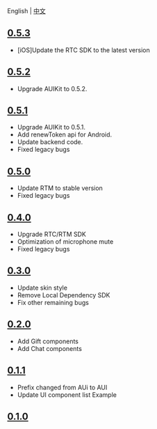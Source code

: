 
English | [中文](CHANGELOG.zh.md)

## [0.5.3](https://github.com/AgoraIO-Community/AUIKaraoke/releases/tag/0.5.3)
- [iOS]Update the RTC SDK to the latest version

## [0.5.2](https://github.com/AgoraIO-Community/AUIKaraoke/releases/tag/0.5.2)
- Upgrade AUIKit to 0.5.2.

## [0.5.1](https://github.com/AgoraIO-Community/AUIKaraoke/releases/tag/0.5.1)
- Upgrade AUIKit to 0.5.1.
- Add renewToken api for Android.
- Update backend code.
- Fixed legacy bugs

## [0.5.0](https://github.com/AgoraIO-Community/AUIKaraoke/releases/tag/0.5.0)
- Update RTM to stable version
- Fixed legacy bugs

## [0.4.0](https://github.com/AgoraIO-Community/AUIKaraoke/releases/tag/0.4.0)
- Upgrade RTC/RTM SDK
- Optimization of microphone mute
- Fixed legacy bugs

## [0.3.0](https://github.com/AgoraIO-Community/AUIKaraoke/releases/tag/0.3.0)
- Update skin style
- Remove Local Dependency SDK
- Fix other remaining bugs

## [0.2.0](https://github.com/AgoraIO-Community/AUIKaraoke/releases/tag/0.2.0)
- Add Gift components
- Add Chat components

## [0.1.1](https://github.com/AgoraIO-Community/AUIKaraoke/releases/tag/0.1.1)
- Prefix changed from AUi to AUI
- Update UI component list Example


## [0.1.0](https://github.com/AgoraIO-Community/AUIKaraoke/releases/tag/0.1.0)


